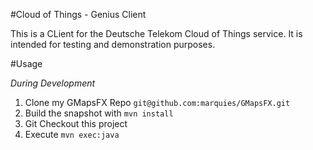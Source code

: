 #Cloud of Things - Genius Client

This is a CLient for the Deutsche Telekom Cloud of Things service. It is intended for testing and demonstration purposes.

#Usage

*During Development*

1. Clone my GMapsFX Repo `git@github.com:marquies/GMapsFX.git`
2. Build the snapshot with `mvn install`
3. Git Checkout this project
4. Execute `mvn exec:java`
